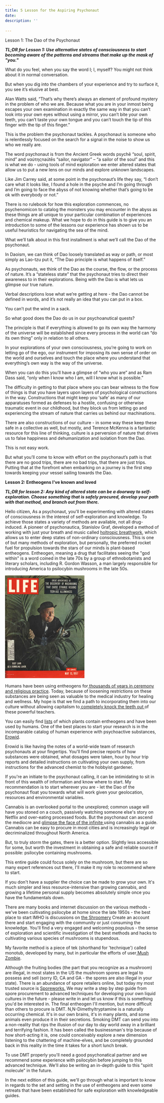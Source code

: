 ```yaml
---
title: 5 Lesson for the Aspiring Psychonaut
date: 
description: ''

---
```

Lesson 1: The Dao of the Psychonaut

**_TL;DR for Lesson 1: Use alternative states of consciousness to start becoming aware of the patterns and streams that make up the mask of "you."_**

What do you feel, when you say the word I; I, myself? You might not think about it in normal conversation.

But when you dig into the chambers of your experience and try to surface it, you see it’s elusive at best.

Alan Watts said, “That’s why there’s always an element of profound mystery in the problem of who we are. Because what you are in your inmost being escapes your own examination in exactly the same way in that you can’t look into your own eyes without using a mirror, you can’t bite your own teeth, you can’t taste your own tongue and you can’t touch the tip of this finger with the tip of this finger.”

This is the problem the psychonaut tackles. A psychonaut is someone who is relentlessly focused on the search for a signal in the noise to show us who we really are.

The word psychonaut is from the Ancient Greek words psychē “soul, spirit, mind” and ναύτηςnaútēs “sailor, navigator” – “a sailor of the soul” and this is what we do - using tools of mind exploration we enter altered states that allow us to put a new lens on our minds and explore unknown landscapes.

Like Jim Carrey said, at some point in the psychonaut’s life they say, “I don’t care what it looks like, I found a hole in the psyche and I’m going through and I’m going to face the abyss of not knowing whether that’s going to be ok with everybody or not.”

There is no rulebook for how this exploration commences, no psychenomicon to catalog the monsters you may encounter in the abyss as these things are all unique to your particular combination of experiences and chemical makeup. What we hope to do in this guide is to give you an introduction to some of the lessons our experience has shown us to be useful heuristics for navigating the sea of the mind.

What we’ll talk about in this first installment is what we’ll call the Dao of the psychonaut.

In Daoism, we can think of Dao loosely translated as way or path, or most simply as Lao-tzu put it, “The Dao principle is what happens of itself.”

As psychonauts, we think of the Dao as the course, the flow, or the process of nature. It’s a “stateless state” that the psychonaut tries to direct their awareness to in their explorations. Being with the Dao is what lets us glimpse our true nature.

Verbal descriptions lose what we’re getting at here - the Dao cannot be defined in words, and it’s not really an idea that you can put in a box.

You can’t put the wind in a sack.

So what good does the Dao do us in our psychoanutical quests?

The principle is that if everything is allowed to go its own way the harmony of the universe will be established since every process in the world can “do its own thing” only in relation to all others.

In your explorations of your own consciousness, you’re going to work on letting go of the ego, our instrument for imposing its own sense of order on the world and ourselves and touch the place where you understand that everything’s own way is the way of the universe.

When you can do this you’ll have a glimpse of “who you are” and as Ram Dass said, “only when I know who I am, will I know what is possible.”

The difficulty in getting to that place where you can bear witness to the flow of things is that you have layers upon layers of psychological constructions in the way. Constructions that might keep you ‘safe’ as many of our apparatuses formed as defenses to a hostile, confusing or otherwise traumatic event in our childhood, but they block us from letting go and experiencing the stream of nature that carries us behind our machinations.

There are also constructions of our culture - in some way these keep these safe in a collective as well, but mostly, and Terence McKenna is a fantastic resource for this line of thinking, culture is a perversion of nature that drives us to false happiness and dehumanization and isolation from the Dao.

This is not easy work.

But what you’ll come to know with effort on the psychonaut’s path is that there are no good trips, there are no bad trips, that there are just trips. Putting that at the forefront when embarking on a journey is the first step towards keeping your vessel sailing towards the Dao.

**Lesson 2: Entheogens I've known and loved**

**_TL;DR for lesson 2: Any kind of altered state can be a doorway to self-exploration. Choose something that is safely procured, develop your path with that method, and branch out from there._**

Hello citizen, As a psychonaut, you'll be experimenting with altered states of consciousness in the interest of self-exploration and knowledge. To achieve those states a variety of methods are available, not all drug-induced. A pioneer of psychonautica, Stanislov Graf, developed a method of working with just your breath and music called [holtropic breathwork](http://www.holotropic.com/holotropic-breathwork/about-holotropic-breathwork/), which allows us to enter deep states of non-ordinary consciousness. This is one of but many methods of exploration, but personally, the preferred rocket fuel for propulsion towards the stars of our minds is plant-based entheogens. Entheogen, meaning a drug that facilitates seeing the "god within" is a word coined in the late 70s by a group of ethnobotanists and literary scholars, including R. Gordon Wasson, a man largely responsible for introducing America to psilocybin mushrooms in the late 50s.

![](/content/assets/lifecover.jpg)

Humans have been using entheogens for[ thousands of years in ceremony and religious practice](https://en.wikipedia.org/wiki/Entheogenic_drugs_and_the_archaeological_record). Today, because of loosening restrictions on these substances are being seen as valuable to the medical industry for healing and wellness. My hope is that we find a path to incorporating them into our culture without allowing capitalism to[ completely knock the teeth out ](https://weallgoboom.com/numinus-pitch-deck/)of these powerful teachers.

You can easily find [lists](https://en.wikipedia.org/wiki/List_of_substances_used_in_rituals) of which plants contain entheogens and have been used by humans. One of the best places to start your research is in the incomparable catalog of human experience with psychoactive substances, [Erowid](https://www.erowid.org/psychoactives/psychoactives.shtml).

Erowid is like having the notes of a world-wide team of research psychonauts at your fingertips. You'll find precise reports of how substances were obtained, what dosages were taken, hour by hour trip reports and detailed instructions on cultivating your own supply, from instructions for the advanced chemist to the hobbyist gardener.

If you're an initiate to the psychonaut calling, it can be intimidating to sit in front of this wealth of information and know where to start. My recommendation is to start wherever you are - let the Dao of the psychonaut float you towards what will work given your geolocation, resources and environmental variables.

Cannabis is an overlooked portal to the unexplored; common usage will have you stoned on a couch, passively watching someone else's story on Netflix and over-eating processed foods. But the psychonaut can ascend the mediocre and [glimpse the face of the infinite ](https://bodhitree.com/the-mystical-roots-of-cannabis/)using cannabis as a guide. Cannabis can be easy to procure in most cities and is increasingly legal or decriminalized throughout North America.

But, to truly storm the gates, there is a better option. Slightly less accessible for some, but worth the investment in obtaining a safe and reliable source if possible: psilocybe containing mushrooms.

This entire guide could focus solely on the mushroom, but there are so many expert references out there, I'll make it my role to recommend where to start.

If you don't have a supplier the choice can be made to grow your own. It's much simpler and less resource-intensive than growing cannabis, and growing a lifetime personal supply becomes absolutely simple once you have the fundamentals down.

There are many books and internet discussion on the various methods - we've been cultivating psilocybe at home since the late 1950s - the best place to start IMHO is discussions on [the Shroomery](https://www.shroomery.org/) Create an account there and start engaging with the community or just consuming the knowledge. You'll find a very engaged and welcoming populous - the sense of exploration and scientific investigation of the best methods and hacks to cultivating various species of mushrooms is stupendous.

My favorite method is a piece of tek (shorthand for 'technique') called monotub, developed by many, but in particular the efforts of user[ Mush Zombie](https://www.shroomology.org/forums/topic/46-how-to-grow-shrooms-in-bulk-monotubs/).

Although the fruiting bodies (the part that you recognize as a mushroom) are illegal, in most states in the US the mushroom spores are legal to possess and sell (sorry ID, CA and GA - the spores are also illegal in your state). There is an abundance of spore retailers online, but today my most trusted source is [Sporeworks.](http://sporeworks.com/) We may write a step by step guide from spore procurement to advanced techniques for developing your own liquid cultures in the future - please write in and let us know if this is something you'd be interested in. The final entheogen I'll mention, but more difficult than others to procure is DMT. N,N-Dimethyltryptamine is a naturally occurring chemical. It's in our own brains, it's in many plants, and some animals even produce it in their secretions. Smoking DMT can send you into a non-reality that rips the illusion of our day to day world away in a brilliant and terrifying fashion. It has been called the businessman's trip because of how short-acting it is, one could conceivably explore a new dimension listening to the chattering of machine-elves, and be completely grounded back in this reality in the time it takes for a short lunch break.

To use DMT properly you'll need a good psychonatical partner and we recommend some experience with psilocybin before jumping to this advanced technique. We'll also be writing an in-depth guide to this "spirit molecule" in the future.

In the next edition of this guide, we'll go through what is important to know in regards to the set and setting in the use of entheogens and even some retreats that have been established for safe exploration with knowledgeable guides.